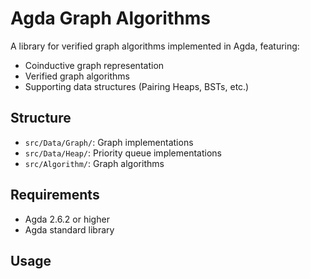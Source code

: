 # Agda Graph Algorithms

A library for verified graph algorithms implemented in Agda, featuring:

- Coinductive graph representation
- Verified graph algorithms
- Supporting data structures (Pairing Heaps, BSTs, etc.)

## Structure

- `src/Data/Graph/`: Graph implementations
- `src/Data/Heap/`: Priority queue implementations
- `src/Algorithm/`: Graph algorithms

## Requirements

- Agda 2.6.2 or higher
- Agda standard library

## Usage


